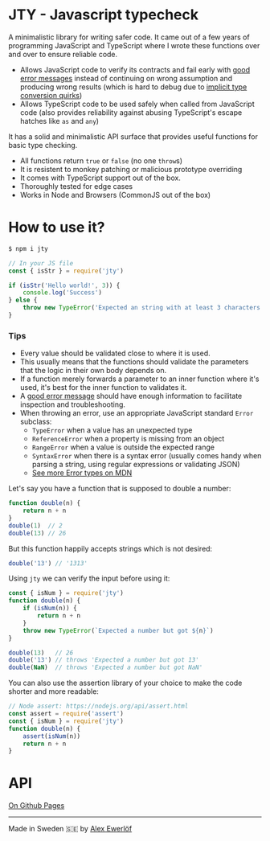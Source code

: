 # JTY - Javascript typecheck

A minimalistic library for writing safer code. It came out of a few years of programming JavaScript and TypeScript where I wrote these functions over and over to ensure reliable code.

* Allows JavaScript code to verify its contracts and fail early with [good error messages](https://medium.com/hackernoon/what-makes-a-good-error-710d02682a68) instead of continuing on wrong assumption and producing wrong results (which is hard to debug due to [implicit type conversion quirks](https://2ality.com/2013/04/quirk-implicit-conversion.html))
* Allows TypeScript code to be used safely when called from JavaScript code (also provides reliability against abusing TypeScript's escape hatches like `as` and `any`)

It has a solid and minimalistic API surface that provides useful functions for basic type checking.

* All functions return `true` or `false` (no one `throw`s)
* It is resistent to monkey patching or malicious prototype overriding
* It comes with TypeScript support out of the box.
* Thoroughly tested for edge cases
* Works in Node and Browsers (CommonJS out of the box)

# How to use it?

```bash
$ npm i jty
```

```js
// In your JS file
const { isStr } = require('jty')

if (isStr('Hello world!', 3)) {
    console.log('Success')
} else {
    throw new TypeError('Expected an string with at least 3 characters')
}
```

### Tips

* Every value should be validated close to where it is used.
* This usually means that the functions should validate the parameters that the logic in their own body depends on.
* If a function merely forwards a parameter to an inner function where it's used, it's best for the inner function to validates it.
* A [good error message](https://medium.com/hackernoon/what-makes-a-good-error-710d02682a68) should have enough information to facilitate inspection and troubleshooting.
* When throwing an error, use an appropriate JavaScript standard `Error` subclass:
  - `TypeError` when a value has an unexpected type
  - `ReferenceError` when a property is missing from an object
  - `RangeError` when a value is outside the expected range
  - `SyntaxError` when there is a syntax error (usually comes handy when parsing a string, using regular expressions or validating JSON)
  - [See more Error types on MDN](https://developer.mozilla.org/en-US/docs/Web/JavaScript/Reference/Global_Objects/Error)

Let's say you have a function that is supposed to double a number:

```js
function double(n) {
    return n + n
}
double(1)  // 2
double(13) // 26
```

But this function happily accepts strings which is not desired:

```js
double('13') // '1313'
```

Using `jty` we can verify the input before using it:

```js
const { isNum } = require('jty')
function double(n) {
    if (isNum(n)) {
        return n + n
    }
    throw new TypeError(`Expected a number but got ${n}`)
}

double(13)   // 26
double('13') // throws 'Expected a number but got 13'
double(NaN)  // throws 'Expected a number but got NaN'
```

You can also use the assertion library of your choice to make the code shorter and more readable:

```js
// Node assert: https://nodejs.org/api/assert.html
const assert = require('assert')
const { isNum } = require('jty')
function double(n) {
    assert(isNum(n))
    return n + n
}
```

# API

[On Github Pages](https://userpixel.github.io/jty/)

---

Made in Sweden 🇸🇪 by [Alex Ewerlöf](https://twitter.com/alexewerlof)
